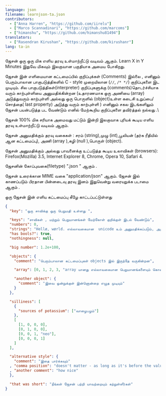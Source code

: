 ```yaml
---
language: json
filename: learnjson-ta.json
contributors:
  - ["Anna Harren", "https://github.com/iirelu"]
  - ["Marco Scannadinari", "https://github.com/marcoms"]
  - ["himanshu", "https://github.com/himanshu81494"]
translators:
  - ["Rasendran Kirushan", "https://github.com/kirushanr"]
lang: ta-in
---
```


ஜேசன் ஒரு ஒரு மிக எளிய தரவு உள்மாற்றீட்டு வடிவம் ஆகும்.
Learn X in Y Minutes இதுவே மிகவும் இலகுவான பகுதியாக  அமைய போகிறது.


ஜேசன்  இன் எளிமையான கட்டமைப்பில்  குறிப்புக்கள் (Comments) இல்லை , எனினும்
பெரும்பாலான  பாகுபடுத்திகளில் C - style  முறையிலான (`//`, `/* */`) குறிப்புகளை இட முடியும்.
சில பாகுபடுத்திகள்(interpreter) குறிப்புகளுக்கு (comments)தொடர்ச்சியாக வரும்
 காற்புள்ளியை  அனுமதிக்கின்றன (உதாரணமாக ஒரு அணியை (array) அடுத்துவரும் காற்புள்ளி
 அல்லது ஒரு பொருளில் (object)உள்ள கடைசி உறுப்பை/சொத்தை(  last property) அடுத்து வரும் காற்புள்ளி )
எனினும் சகல இடங்களிலும் ஜேசன் பயன்படுத்த பட வேண்டும் எனில் மேற்கூறிய குறிப்புகளை தவிர்த்தல் நல்லது .\


ஜேசன் 100% மிக சரியாக அமைவது மட்டும் இன்றி
இலகுவாக புரியக் கூடிய எளிய தரவு உள்மாற்றீட்டு வடிவம் ஆகும்.


ஜேசன் அனுமதிக்கும் தரவு வகைகள் : சரம் (string),முழு (int),பூலியன் (தர்க ரீதியில் ஆன கட்டமைப்பு),
அணி (array ),கழி (null ),பொருள் (object).

ஜேசன் அனுமதிக்கும் அல்லது பாவனைக்கு உட்படுத்த கூடிய உலாவிகள் (browsers):
Firefox(Mozilla) 3.5, Internet Explorer 8, Chrome, Opera 10, Safari 4.

ஜேசனின் கோப்புவகை(filetype)  ".json " ஆகும் .

ஜேசன் உரைக்கான MIME வகை   "application/json" ஆகும்.
ஜேசன் இல் காணப்படும் பிரதான பின்னடைவு தரவு இனம் இதுவென்று வரையறுக்க
படாமை ஆகும் .

ஒரு ஜேசன் இன் எளிய கட்டமைப்பு கீழே காட்டப்பட்டுள்ளது

```json
{
  "key": "ஒரு சாவிக்கு ஒரு பெறுமதி உள்ளது ",

  "keys": "சாவிகள் , மற்றும் பெறுமானங்கள் மேற்கோள் குறிக்குள் இடல் வேண்டும்",
  "numbers": 0,
  "strings": "Hellø, wørld. எல்லாவகையான  unicode உம் அனுமதிக்கப்படும், அத்துடன் \"escaping\".",
  "has bools?": true,
  "nothingness": null,

  "big number": 1.2e+100,

  "objects": {
    "comment": "பெரும்பாலான கட்டமைப்புகள் objects இல் இருந்தே வருகின்றன",

    "array": [0, 1, 2, 3, "array யானது எல்லாவகையான பெறுமானங்களையும் கொண்டிருக்கும்", 5],

    "another object": {
      "comment": "இவை ஒன்றுக்குள் இன்னொன்றை எழுத முடியும்"
    }
  },

  "silliness": [
    {
      "sources of potassium": ["வாழைபழம்"]
    },
    [
      [1, 0, 0, 0],
      [0, 1, 0, 0],
      [0, 0, 1, "neo"],
      [0, 0, 0, 1]
    ]
  ],

  "alternative style": {
    "comment": "இதை பார்க்கவும்"
  , "comma position": "doesn't matter - as long as it's before the value, then it's valid"
  , "another comment": "how nice"
  },

  "that was short": "நீங்கள் ஜேசன் பற்றி யாவற்றையும் கற்றுள்ளீர்கள்"
}
```
